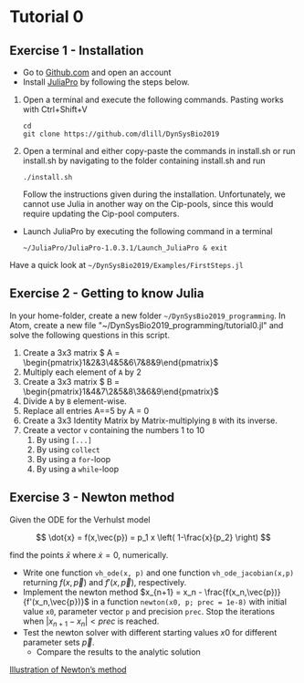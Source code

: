 # Tutorial 0

## Exercise 1 - Installation

* Go to [Github.com](https://www.github.com) and open an account
* Install [JuliaPro](https://juliacomputing.com/products/juliapro.html) by following the steps below.

1. Open a terminal and execute the following commands. Pasting works with Ctrl+Shift+V

    ```
    cd
    git clone https://github.com/dlill/DynSysBio2019
    ```

1. Open a terminal and either copy-paste the commands in install.sh or
run install.sh by navigating to the folder containing install.sh and run

    ```
    ./install.sh
    ```

    Follow the instructions given during the installation.
    Unfortunately, we cannot use Julia in another way on the Cip-pools, since this would require updating the Cip-pool computers.

* Launch JuliaPro by executing the following command in a terminal

    ```
    ~/JuliaPro/JuliaPro-1.0.3.1/Launch_JuliaPro & exit
    ```

Have a quick look at `~/DynSysBio2019/Examples/FirstSteps.jl`

## Exercise 2 - Getting to know Julia

In your home-folder, create a new folder `~/DynSysBio2019_programming`.
In Atom, create a new file "~/DynSysBio2019_programming/tutorial0.jl" and solve the following questions in this script.

1. Create a 3x3 matrix $ A = \begin{pmatrix}1&2&3\\4&5&6\\7&8&9\end{pmatrix}$
1. Multiply each element of `A` by 2
1. Create a 3x3 matrix $ B = \begin{pmatrix}1&4&7\\2&5&8\\3&6&9\end{pmatrix}$
1. Divide `A` by `B` element-wise.
1. Replace all entries A==5 by A = 0
1. Create a 3x3 Identity Matrix by Matrix-multiplying `B` with its inverse.
1. Create a vector `v` containing the numbers 1 to 10
    1. By using `[...]`
    1. By using `collect`
    1. By using a `for`-loop
    1. By using a `while`-loop

## Exercise 3 - Newton method

Given the ODE for the Verhulst model

$$
\dot{x} = f(x,\vec{p}) = p_1 x \left( 1-\frac{x}{p_2} \right)
$$

find the points $\bar{x}$ where $\dot{x}=0$, numerically.

* Write one function `vh_ode(x, p)` and one function `vh_ode_jacobian(x,p)` returning $f(x,\vec{p})$ and $f'(x,\vec{p})$, respectively.
* Implement the newton method $x_{n+1} = x_n - \frac{f(x_n,\vec{p})}{f'(x_n,\vec{p})}$ in a function `newton(x0, p; prec = 1e-8)` with initial value `x0`, parameter vector `p` and precision `prec`.
    Stop the iterations when $|x_{n+1}−x_n| < prec$ is reached.
* Test the newton solver with different starting values $x0$ for different parameter sets $\vec{p}$.
    * Compare the results to the analytic solution

[Illustration of Newton’s method](https://en.wikipedia.org/wiki/Newton's_method#/media/File:NewtonIteration_Ani.gif)
